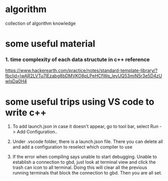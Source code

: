 # algorithm
collection of algorithm knowledge

# some useful material
### 1. time complexity of each data structute in c++ reference
https://www.hackerearth.com/practice/notes/standard-template-library/?fbclid=IwAR2LVTu7lEzabg8bDMVKO8pLPeHCfWq_leyUQ53miN5r3e5D4zUwIsDa0H4



# some useful trips using VS code to write c++
1. To add launch.json in case it doesn't appear, go to tool bar, select Run -> Add Configuration..

2. Under .vscode folder, there is a launch.json file. There you can delete all and add a configuration to reselect which compiler to use

3. If the error when compiling says unable to start debugging. Unable to establish a connection to gbd, just look at terminal view and click the trash can icon to all terminal. Doing this will clear all the previous running terminals that block the connection to gbd. Then you are all set.
